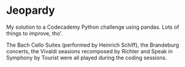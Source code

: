 # Jeopardy

My solution to a Codecademy Python challenge using pandas. Lots of things to improve, tho'.

The Bach Cello Suites (performed by Heinrich Schiff), the Brandeburg concerts, the Vivaldi seasions recomposed by Richter and Speak in Symphony by Tourist were all played during the coding sessions.
